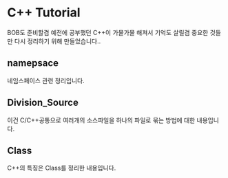 # C++ Tutorial

BOB도 준비할겸 예전에 공부했던 C++이 가물가물 해져서 기억도 살릴겸 중요한 것들만 다시 정리하기 위해 
만들었습니다..

## namepsace

네임스페이스 관련 정리입니다.

## Division_Source

이건 C/C++공통으로 여러개의 소스파일을 하나의 파일로 묶는 방법에 대한 내용입니다.

## Class

C++의 특징은 Class를 정리한 내용입니다.
